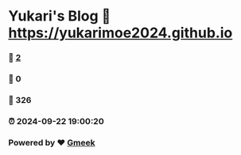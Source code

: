 # Yukari's Blog :link: https://yukarimoe2024.github.io 
### :page_facing_up: [2](https://yukarimoe2024.github.io/tag.html) 
### :speech_balloon: 0 
### :hibiscus: 326 
### :alarm_clock: 2024-09-22 19:00:20 
### Powered by :heart: [Gmeek](https://github.com/Meekdai/Gmeek)
